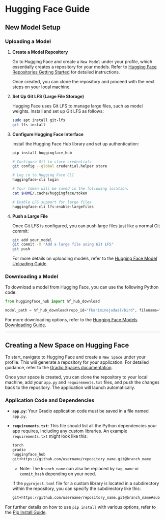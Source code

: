 # Hugging Face Guide

## New Model Setup

### Uploading a Model

1. **Create a Model Repository**
   
   Go to Hugging Face and create a `New Model` under your profile, which essentially creates a repository for your models. Refer to [Hugging Face Repositories Getting Started](https://huggingface.co/docs/hub/en/repositories-getting-started) for detailed instructions. 
   
    Once created, you can clone the repository and proceed with the next steps on your local machine.

2. **Set Up Git LFS (Large File Storage)**
   
   Hugging Face uses Git LFS to manage large files, such as model weights. Install and set up Git LFS as follows:
   
   ```bash
   sudo apt install git-lfs
   git lfs install
   ```

3. **Configure Hugging Face Interface**
   
   Install the Hugging Face Hub library and set up authentication:
   
   ```bash
   pip install huggingface_hub
   
   # Configure Git to store credentials
   git config --global credential.helper store
   
   # Log in to Hugging Face CLI
   huggingface-cli login
   
   # Your token will be saved in the following location:
   cat $HOME/.cache/huggingface/token
   
   # Enable LFS support for large files
   huggingface-cli lfs-enable-largefiles
   ```

4. **Push a Large File**
   
   Once Git LFS is configured, you can push large files just like a normal Git commit:
   
   ```bash
   git add your_model
   git commit -m "Add a large file using Git LFS"
   git push
   ```
   
   For more details on uploading models, refer to the [Hugging Face Model Uploading Guide](https://huggingface.co/docs/hub/en/models-uploading).

### Downloading a Model

To download a model from Hugging Face, you can use the following Python code:

```python
from huggingface_hub import hf_hub_download

model_path = hf_hub_download(repo_id="fkariminejadasl/bird", filename="45_best.pth")
```

For more downloading options, refer to the [Hugging Face Models Downloading Guide](https://huggingface.co/docs/hub/en/models-downloading).

---

## Creating a New Space on Hugging Face

To start, navigate to Hugging Face and create a `New Space` under your profile. This will generate a repository for your application. For detailed guidance, refer to the [Gradio Spaces documentation](https://huggingface.co/docs/hub/en/spaces-sdks-gradio).

Once your space is created, you can clone the repository to your local machine, add your `app.py` and `requirements.txt` files, and push the changes back to the repository. The application will launch automatically.

### Application Code and Dependencies

- **`app.py`**: Your Gradio application code must be saved in a file named `app.py`.
  
- **`requirements.txt`**: This file should list all the Python dependencies your app requires, including any custom libraries. An example `requirements.txt` might look like this:

    ```txt
    torch
    gradio
    huggingface_hub
    git+https://github.com/username/repository_name.git@branch_name
    ```

    - Note: The `branch_name` can also be replaced by `tag_name` or `commit_hash` depending on your need.

    If the `pyproject.toml` file for a custom library is located in a subdirectory within the repository, you can specify the subdirectory like this:

    ```txt
    git+https://github.com/username/repository_name.git@branch_name#subdirectory=subdirectory_name
    ```

For further details on how to use `pip install` with various options, refer to the [Pip Install Guide](https://pip.pypa.io/en/stable/cli/pip_install).
